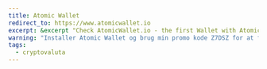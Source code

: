 ```yaml
---
title: Atomic Wallet
redirect_to: https://www.atomicwallet.io
excerpt: &excerpt "Check AtomicWallet.io - the first Wallet with Atomic Swap DEX. Install the app, sign-up for airdrop with promo code Z7DSZ and get extra 5 AWC tokens!"
warning: "Installer Atomic Wallet og brug min promo kode Z7DSZ for at få 5 AWC-tokens gratis."
tags:
  - cryptovaluta
---
```

